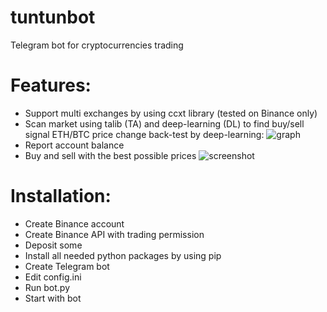 # tuntunbot
Telegram bot for cryptocurrencies trading

# Features:
- Support multi exchanges by using ccxt library (tested on Binance only)
- Scan market using talib (TA) and deep-learning (DL) to find buy/sell signal
ETH/BTC price change back-test by deep-learning:
![graph](https://i.gyazo.com/239efa0db40b1ada1b4d9b369b626bb3.png)
- Report account balance
- Buy and sell with the best possible prices
![screenshot](https://i.gyazo.com/fa0394b7da048f537a078b4e9af925e6.png)

# Installation:
- Create Binance account
- Create Binance API with trading permission
- Deposit some
- Install all needed python packages by using pip
- Create Telegram bot
- Edit config.ini
- Run bot.py
- Start with bot
